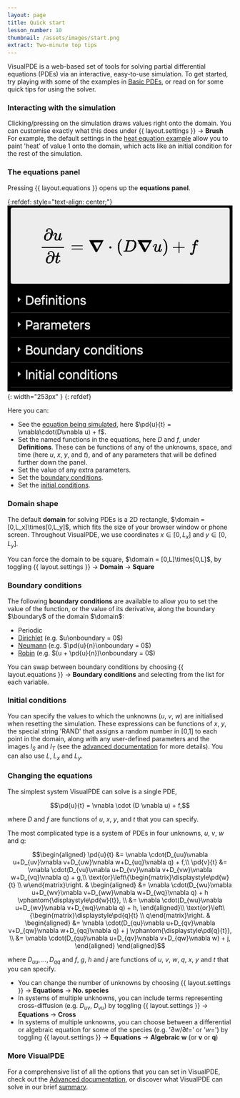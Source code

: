 ```yaml
---
layout: page
title: Quick start
lesson_number: 10
thumbnail: /assets/images/start.png
extract: Two-minute top tips
---
```


VisualPDE is a web-based set of tools for solving partial differential equations (PDEs) via an interactive, easy-to-use simulation. To get started, try playing with some of the examples in [Basic PDEs](/basic-pdes), or read on for some quick tips for using the solver.

### Interacting with the simulation <a id='interacting'>
Clicking/pressing on the simulation draws values right onto the domain. You can customise exactly what this does under <span class='click_sequence'>{{ layout.settings }} → **Brush** </span> For example, the default settings in the [heat equation example](/basic-pdes/heat-equation) allow you to paint 'heat' of value 1 onto the domain, which acts like an initial condition for the rest of the simulation.

### The equations panel <a id='equations-panel'>
Pressing {{ layout.equations }} opens up the **equations panel**.

{:refdef: style="text-align: center;"}
![Equations panel](/assets/images/equations-panel.png){: width="253px" }
{: refdef}

Here you can:
* See the [equation being simulated](#equations), here $\pd{u}{t} = \vnabla\cdot(D\vnabla u) + f$.
* Set the named functions in the equations, here $D$ and $f$, under **Definitions**. These can be functions of any of the unknowns, space, and time (here $u$, $x$, $y$, and $t$), and of any parameters that will be defined further down the panel.
* Set the value of any extra parameters.
* Set the [boundary conditions](#boundary-conditions).
* Set the [initial conditions](#initial-conditions).

### Domain shape <a id='domain-shape'>

The default **domain** for solving PDEs is a 2D rectangle, $\domain = [0,L_x]\times[0,L_y]$, which fits the size of your browser window or phone screen. Throughout VisualPDE, we use coordinates $x\in[0,L_x]$ and $y\in[0,L_y]$.

You can force the domain to be square, $\domain = [0,L]\times[0,L]$, by toggling <span class='click_sequence'>{{ layout.settings }} → **Domain** → **Square**</span>

### Boundary conditions <a id='boundary-conditions'>

The following **boundary conditions** are available to allow you to set the value of the function, or the value of its derivative, along the boundary $\boundary$ of the domain $\domain$:

* Periodic
* [Dirichlet](https://en.wikipedia.org/wiki/Dirichlet_boundary_condition) (e.g. $u\onboundary = 0$)
* [Neumann](https://en.wikipedia.org/wiki/Neumann_boundary_condition) (e.g. $\pd{u}{n}\onboundary = 0$)
* [Robin](https://en.wikipedia.org/wiki/Robin_boundary_condition) (e.g. $(u + \pd{u}{n})\onboundary = 0$)

You can swap between boundary conditions by choosing <span class='click_sequence'>{{ layout.equations }} → **Boundary conditions**</span> and selecting from the list for each variable.

### Initial conditions <a id='initial-conditions'>
You can specify the values to which the unknowns ($u$, $v$, $w$) are initialised when resetting the simulation. These expressions can be functions of $x$, $y$, the special string 'RAND' that assigns a random number in [0,1] to each point in the domain, along with any user-defined parameters and the images $I_S$ and $I_T$ (see the [advanced documentation](/user-guide/advanced-options) for more details). You can also use $L$, $L_x$ and $L_y$.

### Changing the equations <a id='equations'>

The simplest system VisualPDE can solve is a single PDE,

$$\pd{u}{t} = \vnabla \cdot (D \vnabla u) + f,$$

where $D$ and $f$ are functions of $u$, $x$, $y$, and $t$ that you can specify.

The most complicated type is a system of PDEs in four unknowns, $u$, $v$, $w$ and $q$:

$$\begin{aligned}
\pd{u}{t} &= \vnabla \cdot(D_{uu}\vnabla u+D_{uv}\vnabla v+D_{uw}\vnabla w+D_{uq}\vnabla q) + f,\\
\pd{v}{t} &= \vnabla \cdot(D_{vu}\vnabla u+D_{vv}\vnabla v+D_{vw}\vnabla w+D_{vq}\vnabla q) + g,\\
\text{or}\left\{\begin{matrix}\displaystyle\pd{w}{t} \\ w\end{matrix}\right. & 
\begin{aligned}
    &= \vnabla \cdot(D_{wu}\vnabla u+D_{wv}\vnabla v+D_{ww}\vnabla w+D_{wq}\vnabla q) + h \vphantom{\displaystyle\pd{w}{t}}, \\
    &= \vnabla \cdot(D_{wu}\vnabla u+D_{wv}\vnabla v+D_{wq}\vnabla q) + h,
\end{aligned}\\
\text{or}\left\{\begin{matrix}\displaystyle\pd{q}{t} \\ q\end{matrix}\right. & 
\begin{aligned}
    &= \vnabla \cdot(D_{qu}\vnabla u+D_{qv}\vnabla v+D_{qw}\vnabla w+D_{qq}\vnabla q) + j \vphantom{\displaystyle\pd{q}{t}}, \\
    &= \vnabla \cdot(D_{qu}\vnabla u+D_{qv}\vnabla v+D_{qw}\vnabla w) + j,
\end{aligned}
\end{aligned}$$

where $D_{uu}, \dots,  D_{qq}$ and $f$, $g$, $h$ and $j$ are functions of $u$, $v$, $w$, $q$, $x$, $y$ and $t$ that you can specify.

* You can change the number of unknowns by choosing <span class='click_sequence'>{{ layout.settings }} → **Equations** → **No. species**</span>
* In systems of multiple unknowns, you can include terms representing cross-diffusion (e.g. $D_{uv}$, $D_{vu}$) by toggling <span class='click_sequence'>{{ layout.settings }} → **Equations** → **Cross**</span>
* In systems of multiple unknowns, you can choose between a differential or algebraic equation for some of the species (e.g. '$\partial w/\partial t=$' or '$w=$') by toggling <span class='click_sequence'>{{ layout.settings }} → **Equations** → **Algebraic w** (or **v** or **q**)</span>

### More VisualPDE
For a comprehensive list of all the options that you can set in VisualPDE, check out the [Advanced documentation](/user-guide/advanced-options), or discover what VisualPDE can solve in our brief [summary](/user-guide/what-can-visualpde-solve).
